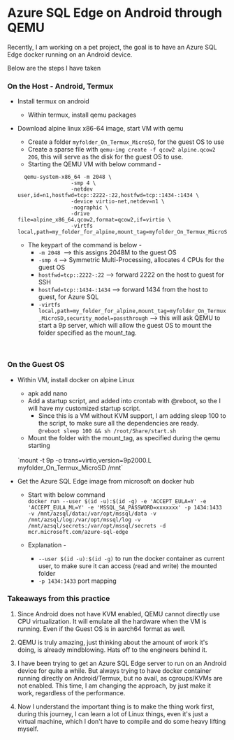 # Azure SQL Edge on Android through QEMU

Recently, I am working on a pet project, the goal is to have an Azure SQL Edge docker running on an Android device.

Below are the steps I have taken

### On the Host - Android, Termux

* Install termux on android
  * Within termux, install qemu packages
 
* Download alpine linux x86-64 image, start VM with qemu
  * Create a folder `myfolder_On_Termux_MicroSD`, for the guest OS to use
  * Create a sparse file with `qemu-img create -f qcow2 alpine.qcow2 20G`, this will serve as the disk for the guest OS to use.
  * Starting the QEMU VM with below command - 
  ```
    qemu-system-x86_64 -m 2048 \
				   -smp 4 \
				   -netdev user,id=n1,hostfwd=tcp::2222-:22,hostfwd=tcp::1434-:1434 \
				   -device virtio-net,netdev=n1 \
				   -nographic \
				   -drive file=alpine_x86_64.qcow2,format=qcow2,if=virtio \
				   -virtfs local,path=my_folder_for_alpine,mount_tag=myfolder_On_Termux_MicroSD,security_model=passthrough
  ```

  *  The keypart of the command is below - 
     *  `-m 2048 `--> this assigns 2048M to the guest OS
     *  `-smp 4` --> Symmetric Multi-Processing, allocates 4 CPUs for the guest OS
     *  `hostfwd=tcp::2222-:22` --> forward 2222 on the host to guest for SSH
     *  `hostfwd=tcp::1434-:1434` --> forward 1434 from the host to guest, for Azure SQL
     *  `-virtfs local,path=my_folder_for_alpine,mount_tag=myfolder_On_Termux_MicroSD,security_model=passthrough` --> this will ask QEMU to start a 9p server, which will allow the guest OS to mount the folder specified as the mount_tag.

<br>

### On the Guest OS

* Within VM, install docker on alpine Linux
  * apk add nano 
  * Add a startup script, and added into crontab with @reboot, so the I will have my customized startup script. 
    * Since this is a VM without KVM support, I am adding sleep 100 to the script, to make sure all the dependencies are ready. <br> `@reboot sleep 100 && sh /root/Share/start.sh`
  * Mount the folder with the mount_tag, as specified during the qemu starting
  <br>
  `mount -t 9p -o trans=virtio,version=9p2000.L myfolder_On_Termux_MicroSD /mnt`
  
* Get the Azure SQL Edge image from microsoft on docker hub
  * Start with below command <br> 
  `docker run --user $(id -u):$(id -g) -e 'ACCEPT_EULA=Y' -e 'ACCEPT_EULA_ML=Y' -e 'MSSQL_SA_PASSWORD=xxxxxxx' -p 1434:1433 -v /mnt/azsql/data:/var/opt/mssql/data -v /mnt/azsql/log:/var/opt/mssql/log -v /mnt/azsql/secrets:/var/opt/mssql/secrets -d mcr.microsoft.com/azure-sql-edge `

  * Explanation - 
    * `--user $(id -u):$(id -g)` to run the docker container as current user, to make sure it can access (read and write) the mounted folder
    * `-p 1434:1433` port mapping

### Takeaways from this practice

1. Since Android does not have KVM enabled, QEMU cannot directly use CPU virtualization. It will emulate all the hardware when the VM is running. Even if the Guest OS is in aarch64 format as well.

2. QEMU is truly amazing, just thinking about the amount of work it's doing, is already mindblowing. Hats off to the engineers behind it.

3. I have been trying to get an Azure SQL Edge server to run on an Android device for quite a while. But always trying to have docker container running directly on Android/Termux, but no avail, as cgroups/KVMs are not enabled. This time, I am changing the approach, by just make it work, regardless of the performance.

4. Now I understand the important thing is to make the thing work first, during this journey, I can learn a lot of Linux things, even it's just a virtual machine, which I don't have to compile and do some heavy lifting myself.







 

